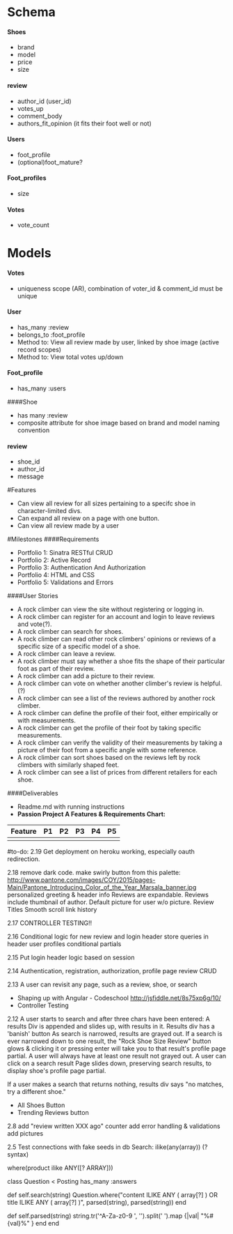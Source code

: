 # Schema

#### Shoes
* brand
* model
* price
* size

#### review
* author_id (user_id)
* votes_up
* comment_body
* authors_fit_opinion (it fits their foot well or not)

#### Users
* foot_profile
* (optional)foot_mature?

#### Foot_profiles
* size

#### Votes
* vote_count

# Models
#### Votes
* uniqueness scope (AR), combination of voter_id & comment_id must be unique


#### User
* has_many :review
* belongs_to :foot_profile
* Method to: View all review made by user, linked by shoe image (active record scopes)
* Method to: View total votes up/down

#### Foot_profile
* has_many :users

####Shoe
* has many :review
* composite attribute for shoe image based on brand and model naming convention

#### review
* shoe_id
* author_id
* message




#Features
* Can view all review for all sizes pertaining to a specifc shoe in character-limited divs.
* Can expand all review on a page with one button.
* Can view all review made by a user




#Milestones
####Requirements
* Portfolio 1: Sinatra RESTful CRUD
* Portfolio 2: Active Record
* Portfolio 3: Authentication And Authorization
* Portfolio 4: HTML and CSS
* Portfolio 5: Validations and Errors

####User Stories
* A rock climber can view the site without registering or logging in.
* A rock climber can register for an account and login to leave reviews and vote(?).
* A rock climber can search for shoes.
* A rock climber can read other rock climbers' opinions or reviews of a specific size of a specific model of a shoe.
* A rock climber can leave a review.
* A rock climber must say whether a shoe fits the shape of their particular foot as part of their review.
* A rock climber can add a picture to their review.
* A rock climber can vote on whether another climber's review is helpful. (?)
* A rock climber can see a list of the reviews authored by another rock climber.
* A rock climber can define the profile of their foot, either empirically or with measurements.
* A rock climber can get the profile of their foot by taking specific measurements.
* A rock climber can verify the validity of their measurements by taking a picture of their foot from a specific angle with some reference.
* A rock climber can sort shoes based on the reviews left by rock climbers with similarly shaped feet.
* A rock climber can see a list of prices from different retailers for each shoe.


####Deliverables
* Readme.md with running instructions
* **Passion Project A Features & Requirements Chart:**

| Feature |  P1 |  P2 |  P3 |  P4 |  P5 |
| ------- | --- | --- | --- | --- | --- |
|         |     |     |     |     |     |




#to-do:
2.19
Get deployment on heroku working, especially oauth redirection.

2.18
remove dark code.
make swirly button from this palette: http://www.pantone.com/images/COY/2015/pages-Main/Pantone_Introducing_Color_of_the_Year_Marsala_banner.jpg
personalized greeting & header info
Reviews are expandable. Reviews include thumbnail of author.
Default picture for user w/o picture.
Review Titles
Smooth scroll
link history

2.17
CONTROLLER TESTING!!

2.16
Conditional logic for new review and login header
store queries in header
user profiles
conditional partials


2.15
Put login header logic based on session

2.14
Authentication, registration, authorization, profile page
review CRUD

2.13
A user can revisit any page, such as a review, shoe, or search
* Shaping up with Angular - Codeschool
http://jsfiddle.net/8s75xp6g/10/
* Controller Testing

2.12
A user starts to search and after three chars have been entered:
  A results Div is appended and slides up, with results in it.
    Results div has a 'banish' button
  As search is narrowed, results are grayed out.
  If a search is ever narrowed down to one result, the "Rock Shoe Size Review" button glows & clicking it or pressing enter will take you to that result's profile page partial.
    A user will always have at least one result not grayed out.
A user can click on a search result
  Page slides down, preserving search results, to display shoe's profile page partial.

If a user makes a search that returns nothing, results div says "no matches, try a different shoe."

* All Shoes Button
* Trending Reviews button

2.8
add "review written XXX ago" counter
add error handling & validations
add pictures

2.5
Test connections with fake seeds in db
Search: ilike(any(array)) (?syntax)

where(product ilike ANY([? ARRAY]))
<!-- Angela & Bryan code below: -->
class Question < Posting
  has_many :answers


  def self.search(string)
    Question.where("content ILIKE ANY ( array[?] ) OR title ILIKE ANY ( array[?] )", parsed(string), parsed(string))
  end

  def self.parsed(string)
    string.tr('^A-Za-z0-9 ', '').split(' ').map {|val| "%#{val}%" }
  end
end

